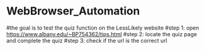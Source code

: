 # WebBrowser_Automation
#the goal is to test the quiz function on the LessLikely website
#step 1: open https://www.albany.edu/~BP754362/tips.html
#step 2: locate the quiz page and complete the quiz
#step 3: check if the url is the correct url

